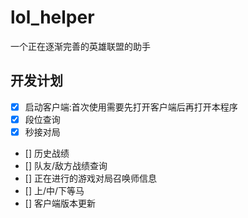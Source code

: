 # lol_helper

一个正在逐渐完善的英雄联盟的助手

## 开发计划

- [x] 启动客户端:首次使用需要先打开客户端后再打开本程序
- [x] 段位查询
- [x] 秒接对局
- [] 历史战绩
- [] 队友/敌方战绩查询
- [] 正在进行的游戏对局召唤师信息
- [] 上/中/下等马
- [] 客户端版本更新
